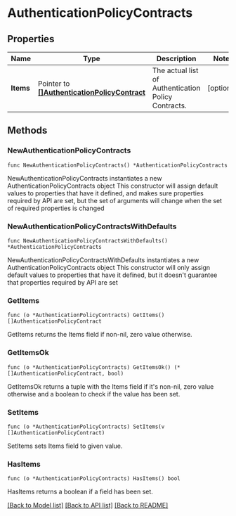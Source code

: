 # AuthenticationPolicyContracts

## Properties

Name | Type | Description | Notes
------------ | ------------- | ------------- | -------------
**Items** | Pointer to [**[]AuthenticationPolicyContract**](AuthenticationPolicyContract.md) | The actual list of Authentication Policy Contracts. | [optional] 

## Methods

### NewAuthenticationPolicyContracts

`func NewAuthenticationPolicyContracts() *AuthenticationPolicyContracts`

NewAuthenticationPolicyContracts instantiates a new AuthenticationPolicyContracts object
This constructor will assign default values to properties that have it defined,
and makes sure properties required by API are set, but the set of arguments
will change when the set of required properties is changed

### NewAuthenticationPolicyContractsWithDefaults

`func NewAuthenticationPolicyContractsWithDefaults() *AuthenticationPolicyContracts`

NewAuthenticationPolicyContractsWithDefaults instantiates a new AuthenticationPolicyContracts object
This constructor will only assign default values to properties that have it defined,
but it doesn't guarantee that properties required by API are set

### GetItems

`func (o *AuthenticationPolicyContracts) GetItems() []AuthenticationPolicyContract`

GetItems returns the Items field if non-nil, zero value otherwise.

### GetItemsOk

`func (o *AuthenticationPolicyContracts) GetItemsOk() (*[]AuthenticationPolicyContract, bool)`

GetItemsOk returns a tuple with the Items field if it's non-nil, zero value otherwise
and a boolean to check if the value has been set.

### SetItems

`func (o *AuthenticationPolicyContracts) SetItems(v []AuthenticationPolicyContract)`

SetItems sets Items field to given value.

### HasItems

`func (o *AuthenticationPolicyContracts) HasItems() bool`

HasItems returns a boolean if a field has been set.


[[Back to Model list]](../README.md#documentation-for-models) [[Back to API list]](../README.md#documentation-for-api-endpoints) [[Back to README]](../README.md)


